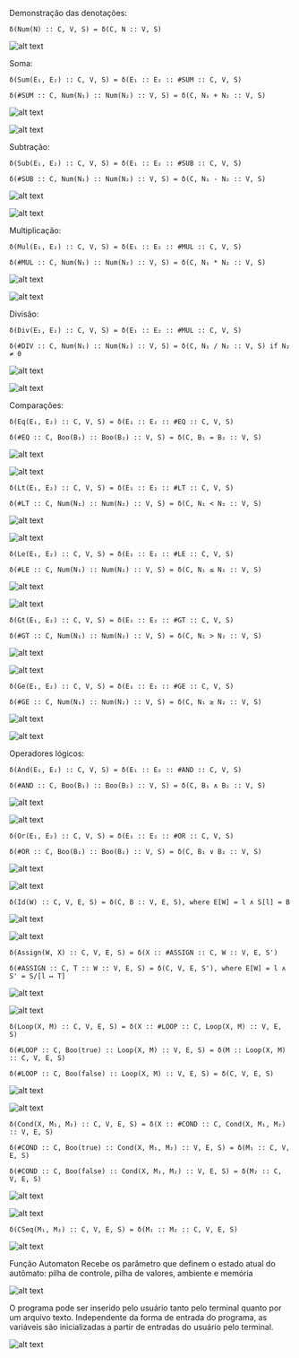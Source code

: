 Demonstração das denotações:

`δ(Num(N) :: C, V, S) = δ(C, N :: V, S)`

![alt text](https://github.com/gabihecksher/jupiter/blob/master/images/handle-num.png?raw=true)

Soma:

`δ(Sum(E₁, E₂) :: C, V, S) = δ(E₁ :: E₂ :: #SUM :: C, V, S)`

`δ(#SUM :: C, Num(N₁) :: Num(N₂) :: V, S) = δ(C, N₁ + N₂ :: V, S)`

![alt text](https://github.com/gabihecksher/jupiter/blob/master/images/handle-sum.png?raw=true)

![alt text](https://github.com/gabihecksher/jupiter/blob/master/images/calc-sum.png?raw=true)

Subtração:

`δ(Sub(E₁, E₂) :: C, V, S) = δ(E₁ :: E₂ :: #SUB :: C, V, S)`

`δ(#SUB :: C, Num(N₁) :: Num(N₂) :: V, S) = δ(C, N₁ - N₂ :: V, S)`

![alt text](https://github.com/gabihecksher/jupiter/blob/master/images/handle-sub.png?raw=true)

![alt text](https://github.com/gabihecksher/jupiter/blob/master/images/calc-sub.png?raw=true)

Multiplicação:

`δ(Mul(E₁, E₂) :: C, V, S) = δ(E₁ :: E₂ :: #MUL :: C, V, S)`

`δ(#MUL :: C, Num(N₁) :: Num(N₂) :: V, S) = δ(C, N₁ * N₂ :: V, S)`

![alt text](https://github.com/gabihecksher/jupiter/blob/master/images/handle-mul.png?raw=true)

![alt text](https://github.com/gabihecksher/jupiter/blob/master/images/calc-mul.png?raw=true)

Divisão:

`δ(Div(E₁, E₂) :: C, V, S) = δ(E₁ :: E₂ :: #MUL :: C, V, S)`

`δ(#DIV :: C, Num(N₁) :: Num(N₂) :: V, S) = δ(C, N₁ / N₂ :: V, S) if N₂ ≠ 0`

![alt text](https://github.com/gabihecksher/jupiter/blob/master/images/handle-div.png?raw=true)

![alt text](https://github.com/gabihecksher/jupiter/blob/master/images/calc-div.png?raw=true)

Comparações:

`δ(Eq(E₁, E₂) :: C, V, S) = δ(E₁ :: E₂ :: #EQ :: C, V, S)`

`δ(#EQ :: C, Boo(B₁) :: Boo(B₂) :: V, S) = δ(C, B₁ = B₂ :: V, S)`

![alt text](https://github.com/gabihecksher/jupiter/blob/master/images/handle-eq.png?raw=true)

![alt text](https://github.com/gabihecksher/jupiter/blob/master/images/calc-eq.png?raw=true)

`δ(Lt(E₁, E₂) :: C, V, S) = δ(E₁ :: E₂ :: #LT :: C, V, S)`

`δ(#LT :: C, Num(N₁) :: Num(N₂) :: V, S) = δ(C, N₁ < N₂ :: V, S)`

![alt text](https://github.com/gabihecksher/jupiter/blob/master/images/handle-lt.png?raw=true)

![alt text](https://github.com/gabihecksher/jupiter/blob/master/images/calc-lt.png?raw=true)

`δ(Le(E₁, E₂) :: C, V, S) = δ(E₁ :: E₂ :: #LE :: C, V, S)`

`δ(#LE :: C, Num(N₁) :: Num(N₂) :: V, S) = δ(C, N₁ ≤ N₂ :: V, S)`

![alt text](https://github.com/gabihecksher/jupiter/blob/master/images/handle-le.png?raw=true)

![alt text](https://github.com/gabihecksher/jupiter/blob/master/images/calc-le.png?raw=true)

`δ(Gt(E₁, E₂) :: C, V, S) = δ(E₁ :: E₂ :: #GT :: C, V, S)`

`δ(#GT :: C, Num(N₁) :: Num(N₂) :: V, S) = δ(C, N₁ > N₂ :: V, S)`

![alt text](https://github.com/gabihecksher/jupiter/blob/master/images/handle-gt.png?raw=true)

![alt text](https://github.com/gabihecksher/jupiter/blob/master/images/calc-gt.png?raw=true)

`δ(Ge(E₁, E₂) :: C, V, S) = δ(E₁ :: E₂ :: #GE :: C, V, S)`

`δ(#GE :: C, Num(N₁) :: Num(N₂) :: V, S) = δ(C, N₁ ≥ N₂ :: V, S)`

![alt text](https://github.com/gabihecksher/jupiter/blob/master/images/handle-ge.png?raw=true)

![alt text](https://github.com/gabihecksher/jupiter/blob/master/images/calc-ge.png?raw=true)

Operadores lógicos:

`δ(And(E₁, E₂) :: C, V, S) = δ(E₁ :: E₂ :: #AND :: C, V, S)`

`δ(#AND :: C, Boo(B₁) :: Boo(B₂) :: V, S) = δ(C, B₁ ∧ B₂ :: V, S)`

![alt text](https://github.com/gabihecksher/jupiter/blob/master/images/handle-and.png?raw=true)

![alt text](https://github.com/gabihecksher/jupiter/blob/master/images/calc-and.png?raw=true)

`δ(Or(E₁, E₂) :: C, V, S) = δ(E₁ :: E₂ :: #OR :: C, V, S)`

`δ(#OR :: C, Boo(B₁) :: Boo(B₂) :: V, S) = δ(C, B₁ ∨ B₂ :: V, S)`

![alt text](https://github.com/gabihecksher/jupiter/blob/master/images/handle-or.png?raw=true)

![alt text](https://github.com/gabihecksher/jupiter/blob/master/images/calc-or.png?raw=true)

`δ(Id(W) :: C, V, E, S) = δ(C, B :: V, E, S), where E[W] = l ∧ S[l] = B`

![alt text](https://github.com/gabihecksher/jupiter/blob/master/images/handle-id.png?raw=true)

![alt text](https://github.com/gabihecksher/jupiter/blob/master/images/calc-id.png?raw=true)

`δ(Assign(W, X) :: C, V, E, S) = δ(X :: #ASSIGN :: C, W :: V, E, S')`

`δ(#ASSIGN :: C, T :: W :: V, E, S) = δ(C, V, E, S'), where E[W] = l ∧ S' = S/[l ↦ T]`

![alt text](https://github.com/gabihecksher/jupiter/blob/master/images/handle-assign.png?raw=true)

![alt text](https://github.com/gabihecksher/jupiter/blob/master/images/calc-assign.png?raw=true)

`δ(Loop(X, M) :: C, V, E, S) = δ(X :: #LOOP :: C, Loop(X, M) :: V, E, S)`

`δ(#LOOP :: C, Boo(true) :: Loop(X, M) :: V, E, S) = δ(M :: Loop(X, M) :: C, V, E, S)`

`δ(#LOOP :: C, Boo(false) :: Loop(X, M) :: V, E, S) = δ(C, V, E, S)`

![alt text](https://github.com/gabihecksher/jupiter/blob/master/images/handle-loop.png?raw=true)

![alt text](https://github.com/gabihecksher/jupiter/blob/master/images/calc-loop.png?raw=true)

`δ(Cond(X, M₁, M₂) :: C, V, E, S) = δ(X :: #COND :: C, Cond(X, M₁, M₂) :: V, E, S)`

`δ(#COND :: C, Boo(true) :: Cond(X, M₁, M₂) :: V, E, S) = δ(M₁ :: C, V, E, S)`

`δ(#COND :: C, Boo(false) :: Cond(X, M₁, M₂) :: V, E, S) = δ(M₂ :: C, V, E, S)`

![alt text](https://github.com/gabihecksher/jupiter/blob/master/images/handle-cond.png?raw=true)

![alt text](https://github.com/gabihecksher/jupiter/blob/master/images/calc-cond.png?raw=true)

`δ(CSeq(M₁, M₂) :: C, V, E, S) = δ(M₁ :: M₂ :: C, V, E, S)`

![alt text](https://github.com/gabihecksher/jupiter/blob/master/images/handle-cseq.png?raw=true)



Função Automaton
Recebe os parâmetro que definem o estado atual do autômato: pilha de controle, pilha de valores, ambiente e memória

![alt text](https://github.com/gabihecksher/jupiter/blob/master/images/function-automaton.png?raw=true)

O programa pode ser inserido pelo usuário tanto pelo terminal quanto por um arquivo texto. Independente da forma de entrada do programa, as variáveis são inicializadas a partir de entradas do usuário pelo terminal.

![alt text](https://github.com/gabihecksher/jupiter/blob/master/images/initialize-variables.png?raw=true)
